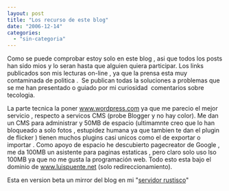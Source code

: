 ```yaml
---
layout: post
title: "Los recurso de este blog"
date: "2006-12-14"
categories: 
  - "sin-categoria"
---
```


Como se puede comprobar estoy solo en este blog , asi que todos los posts han sido mios y lo seran hasta que alguien quiera participar. Los links publicados son mis lecturas on-line , ya que la prensa esta muy contaminada de politica .  Se publican todas la soluciones a problemas que se me han presentado o guiado por mi curiosidad  comentarios sobre tecologia.

La parte tecnica la poner www.wordpress.com ya que me parecio el mejor servicio , respecto a servicos CMS (probe Blogger y no hay color). Me dan un CMS para administrar y 50MB de espacio (ultimamnte creo que lo han bloqueado a solo fotos , estupidez humana ya que tambien te dan el plugin de flicker ) tienen muchos plugins casi unicos como el de exportar o importar . Como apoyo de espacio he descubierto pagecreator de Google , me da 100MB un asistente para paginas estaticas , pero claro solo uso lso 100MB ya que no me gusta la programación web. Todo esto esta bajo el dominio de www.luispuente.net (solo redireccionamiento).

Esta en version beta un mirror del blog en mi "[servidor rustisco](https://https://sicotico.wordpress.com/2006/10/26/mi-server-rustico/)"
